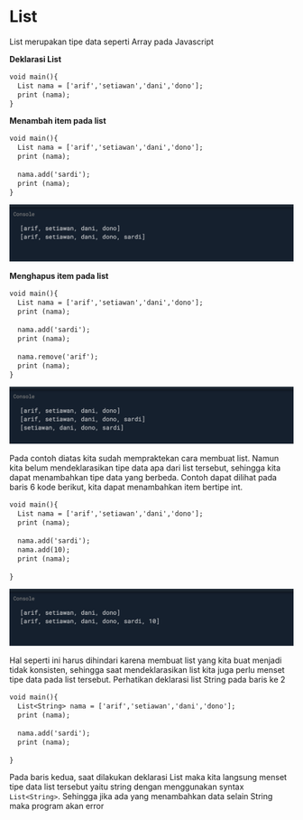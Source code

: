 # List

List merupakan tipe data seperti Array pada Javascript

**Deklarasi List**

```text
void main(){
  List nama = ['arif','setiawan','dani','dono'];
  print (nama);   
}
```

**Menambah item pada list**

```text
void main(){
  List nama = ['arif','setiawan','dani','dono'];
  print (nama);
    
  nama.add('sardi');
  print (nama);
}
```

![](../.gitbook/assets/image%20%285%29.png)

**Menghapus item pada list**

```text
void main(){
  List nama = ['arif','setiawan','dani','dono'];
  print (nama);
    
  nama.add('sardi');
  print (nama);
  
  nama.remove('arif');
  print (nama);
}
```

![](../.gitbook/assets/image%20%284%29.png)

Pada contoh diatas kita sudah mempraktekan cara membuat list. Namun kita belum mendeklarasikan tipe data apa dari list tersebut, sehingga kita dapat menambahkan tipe data yang berbeda. Contoh dapat dilihat pada baris 6 kode berikut, kita dapat menambahkan item bertipe int.

```text
void main(){
  List nama = ['arif','setiawan','dani','dono'];
  print (nama);
    
  nama.add('sardi');
  nama.add(10);
  print (nama);
  
}
```

![](../.gitbook/assets/image%20%283%29.png)

Hal seperti ini harus dihindari karena membuat list yang kita buat menjadi tidak konsisten, sehingga saat mendeklarasikan list kita juga perlu menset tipe data pada list tersebut. Perhatikan deklarasi list String pada baris ke 2

```text
void main(){
  List<String> nama = ['arif','setiawan','dani','dono'];
  print (nama);
    
  nama.add('sardi');
  print (nama);
  
}
```

Pada baris kedua, saat dilakukan deklarasi List maka kita langsung menset tipe data list tersebut yaitu string dengan menggunakan syntax `List<String>`. Sehingga jika ada yang menambahkan data selain String maka program akan error





